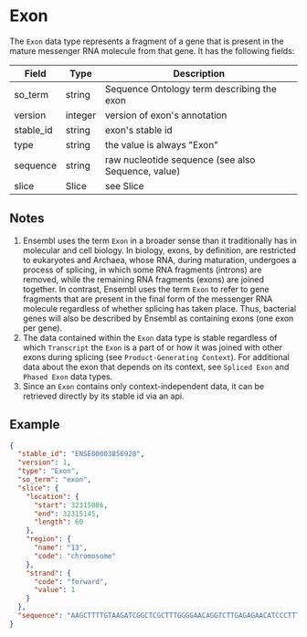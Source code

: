 # Exon

The `Exon` data type represents a fragment of a gene that is present in the mature messenger RNA molecule from that gene. It has the following fields:

| Field     | Type    | Description |
|-----------|---------|-------------|
| so_term   | string  | Sequence Ontology term describing the exon
| version   | integer | version of exon's annotation
| stable_id | string  | exon's stable id
| type      | string  | the value is always "Exon"
| sequence  | string  | raw nucleotide sequence (see also Sequence, value)
| slice     | Slice   | see Slice


## Notes
1. Ensembl uses the term `Exon` in a broader sense than it traditionally has in molecular and cell biology. In biology, exons, by definition, are restricted to eukaryotes and Archaea, whose RNA, during maturation, undergoes a process of splicing, in which some RNA fragments (introns) are removed, while the remaining RNA fragments (exons) are joined together. In contrast, Ensembl uses the term `Exon` to refer to gene fragments that are present in the final form of the messenger RNA molecule regardless of whether splicing has taken place. Thus, bacterial genes will also be described by Ensembl as containing exons (one exon per gene).
2. The data contained within the `Exon` data type is stable regardless of which `Transcript` the `Exon` is a part of or how it was joined with other exons during splicing (see `Product-Generating Context`). For additional data about the exon that depends on its context, see `Spliced Exon` and `Phased Exon` data types.
3. Since an `Exon` contains only context-independent data, it can be retrieved directly by its stable id via an api.


## Example

```json
{
  "stable_id": "ENSE00003856928",
  "version": 1,
  "type": "Exon",
  "so_term": "exon",
  "slice": {
    "location": {
      "start": 32315086,
      "end": 32315145,
      "length": 60
    },
    "region": {
      "name": "13",
      "code": "chromosome"
    },
    "strand": {
      "code": "forward",
      "value": 1
    }
  },
  "sequence": "AAGCTTTTGTAAGATCGGCTCGCTTTGGGGAACAGGTCTTGAGAGAACATCCCTTTTAAG"
}
```
